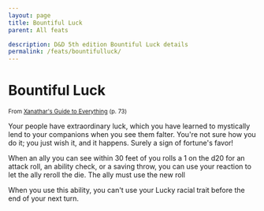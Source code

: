 ```yaml
---
layout: page
title: Bountiful Luck
parent: All feats

description: D&D 5th edition Bountiful Luck details
permalink: /feats/bountifulluck/
---
```


# Bountiful Luck

<small>From <a target="_blank" href="https://dnd.wizards.com/products/tabletop-games/rpg-products/xanathars-guide-everything">Xanathar's Guide to Everything</a> (p. 73)</small>

Your people have extraordinary luck, which you have learned to mystically lend to your companions when you see them falter. You're not sure how you do it; you just wish it, and it happens. Surely a sign of fortune's favor!

When an ally you can see within 30 feet of you rolls a 1 on the d20 for an attack roll, an ability check, or a saving throw, you can use your reaction to let the ally reroll the die. The ally must use the new roll

When you use this ability, you can't use your Lucky racial trait before the end of your next turn.